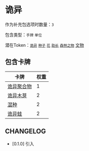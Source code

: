 # 诡异

作为补充包选项时数量：`3`

包含类型：`手牌` `单位`

潜在Token：[`诡异`](诡异.md) [`种子`](种子.md) [`花`](花.md) [`助长`](助长.md) [`森林之物`](森林之物.md) [文物](文物.md)

## 包含卡牌

卡牌 | 权重
--- | ---
[诡异聚合物](../卡牌/诡异聚合物.md) | 1
[诡异木芽](../卡牌/诡异木芽.md) | 2
[混种](../卡牌/混种.md) | 2
[诡异蛙](../卡牌/诡异蛙.md) | 2

## CHANGELOG

- [0.1.0] 引入
